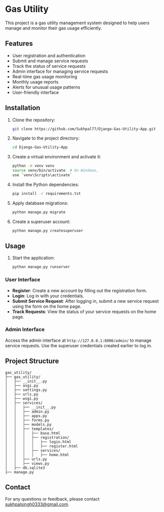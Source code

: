 # Gas Utility

This project is a gas utility management system designed to help users manage and monitor their gas usage efficiently.

## Features

- User registration and authentication
- Submit and manage service requests
- Track the status of service requests
- Admin interface for managing service requests
- Real-time gas usage monitoring
- Monthly usage reports
- Alerts for unusual usage patterns
- User-friendly interface

## Installation

1. Clone the repository:
    ```bash
    git clone https://github.com/Sukhpal77/Django-Gas-Utility-App.git
    ```
2. Navigate to the project directory:
    ```bash
    cd Django-Gas-Utility-App
    ```
3. Create a virtual environment and activate it:
    ```bash
    python -m venv venv
    source venv/bin/activate  # On Windows,
    use `venv\Scripts\activate`
    ```
4. Install the Python dependencies:
    ```bash
    pip install -r requirements.txt
    ```
5. Apply database migrations:
    ```bash
    python manage.py migrate
    ```
7. Create a superuser account:
    ```bash
    python manage.py createsuperuser
    ```

## Usage

1. Start the application:
    ```bash
    python manage.py runserver
    ```

### User Interface

- **Register**: Create a new account by filling out the registration form.
- **Login**: Log in with your credentials.
- **Submit Service Request**: After logging in, submit a new service request using the form on the home page.
- **Track Requests**: View the status of your service requests on the home page.

### Admin Interface

Access the admin interface at `http://127.0.0.1:8000/admin/` to manage service requests. Use the superuser credentials created earlier to log in.

## Project Structure

```
gas_utility/
├── gas_utility/
│   ├── __init__.py
│   ├── asgi.py
│   ├── settings.py
│   ├── urls.py
│   ├── wsgi.py
│   ├── services/
│   │   ├── __init__.py
│   │   ├── admin.py
│   │   ├── apps.py
│   │   ├── forms.py
│   │   ├── models.py
│   │   ├── templates/
│   │   │   ├── base.html
│   │   │   ├── registration/
│   │   │   │   ├── login.html
│   │   │   │   ├── register.html
│   │   │   ├── services/
│   │   │   │   ├── home.html
│   │   ├── urls.py
│   │   ├── views.py
│   ├── db.sqlite3
├── manage.py
```

## Contact

For any questions or feedback, please contact [sukhpalsingh0333@gmail.com](mailto:sukhpalsingh0333@gmail.com).

